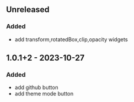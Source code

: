 ## Unreleased
### Added
- add transform,rotatedBox,clip,opacity widgets

## 1.0.1+2 - 2023-10-27
### Added
- add github button
- add theme mode button